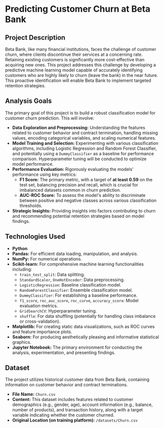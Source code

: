 # Predicting Customer Churn at Beta Bank

## Project Description

Beta Bank, like many financial institutions, faces the challenge of customer churn, where clients discontinue their services at a concerning rate. Retaining existing customers is significantly more cost-effective than acquiring new ones. This project addresses this challenge by developing a predictive machine learning model capable of accurately identifying customers who are highly likely to churn (leave the bank) in the near future. This proactive identification will enable Beta Bank to implement targeted retention strategies.

## Analysis Goals

The primary goal of this project is to build a robust classification model for customer churn prediction. This will involve:

* **Data Exploration and Preprocessing:** Understanding the features related to customer behavior and contract termination, handling missing values, encoding categorical variables, and scaling numerical features.
* **Model Training and Selection:** Experimenting with various classification algorithms, including Logistic Regression and Random Forest Classifier, and potentially using a `DummyClassifier` as a baseline for performance comparison. Hyperparameter tuning will be conducted to optimize model performance.
* **Performance Evaluation:** Rigorously evaluating the models' performance using key metrics:
    * **F1 Score:** The primary metric, with a target of **at least 0.59** on the test set, balancing precision and recall, which is crucial for imbalanced datasets common in churn prediction.
    * **AUC-ROC Score:** To assess the model's ability to discriminate between positive and negative classes across various classification thresholds.
* **Strategic Insights:** Providing insights into factors contributing to churn and recommending potential retention strategies based on model findings.

## Technologies Used

* **Python**
* **Pandas:** For efficient data loading, manipulation, and analysis.
* **NumPy:** For numerical operations.
* **Scikit-learn:** For comprehensive machine learning functionalities including:
    * `train_test_split`: Data splitting.
    * `StandardScaler`, `OneHotEncoder`: Data preprocessing.
    * `LogisticRegression`: Baseline classification model.
    * `RandomForestClassifier`: Ensemble classification model.
    * `DummyClassifier`: For establishing a baseline performance.
    * `f1_score`, `roc_auc_score`, `roc_curve`, `accuracy_score`: Model evaluation metrics.
    * `GridSearchCV`: Hyperparameter tuning.
    * `shuffle`: For data shuffling (potentially for handling class imbalance or cross-validation).
* **Matplotlib:** For creating static data visualizations, such as ROC curves and feature importance plots.
* **Seaborn:** For producing aesthetically pleasing and informative statistical graphics.
* **Jupyter Notebook:** The primary environment for conducting the analysis, experimentation, and presenting findings.

## Dataset

The project utilizes historical customer data from Beta Bank, containing information on customer behavior and contract terminations.

* **File Name:** `Churn.csv`
* **Content:** This dataset includes features related to customer demographics (e.g., gender, age), account information (e.g., balance, number of products), and transaction history, along with a target variable indicating whether the customer churned.
* **Original Location (on training platform):** `/datasets/Churn.csv`

